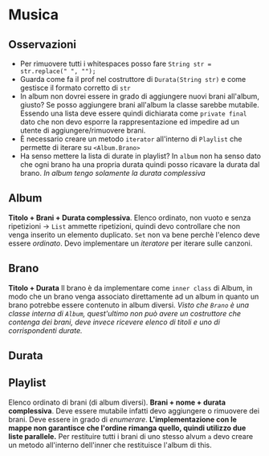 # Musica
## Osservazioni
- Per rimuovere tutti i whitespaces posso fare `String str = str.replace(" ", "");`
- Guarda come fa il prof nel costruttore di `Durata(String str)` e come gestisce il formato corretto di `str`
- In album non dovrei essere in grado di aggiungere nuovi brani all'album, giusto? Se posso aggiungere brani all'album la classe sarebbe mutabile. Essendo una lista deve essere quindi dichiarata come `private final` dato che non devo esporre la rappresentazione ed impedire ad un utente di aggiungere/rimuovere brani.
- È necessario creare un metodo `iterator` all'interno di `Playlist` che permette di iterare su `<Album.Brano>`
- Ha senso mettere la lista di durate in playlist? In `album` non ha senso dato che ogni brano ha una propria durata quindi posso ricavare la durata dal brano. *In album tengo solamente la durata complessiva*

## Album
**Titolo + Brani + Durata complessiva**.
Elenco ordinato, non vuoto e senza ripetizioni -> `List` ammette ripetizioni, quindi devo controllare che non venga inserito un elemento duplicato. `Set` non va bene perchè l'elenco deve essere *ordinato*.
Devo implementare un *iteratore* per iterare sulle canzoni.

## Brano 
**Titolo + Durata**
Il brano è da implementare come `inner class` di Album, in modo che un brano venga associato direttamente ad un album in quanto un brano potrebbe essere contenuto in album diversi.
*Visto che `Brano` è una classe interna di `Album`, quest'ultimo non può avere un costruttore che contenga dei brani, deve invece ricevere elenco di titoli e uno di corrispondenti durate.*

## Durata

## Playlist
Elenco ordinato di brani (di album diversi).
**Brani + nome + durata complessiva**.
Deve essere mutabile infatti devo aggiungere o rimuovere dei brani.
Deve essere in grado di *enumerare*.
**L'implementazione con le mappe non garantisce che l'ordine rimanga quello, quindi utilizzo due liste parallele.**
Per restituire tutti i brani di uno stesso alvum `a` devo creare un metodo all'interno dell'inner che restituisce l'album di this.

